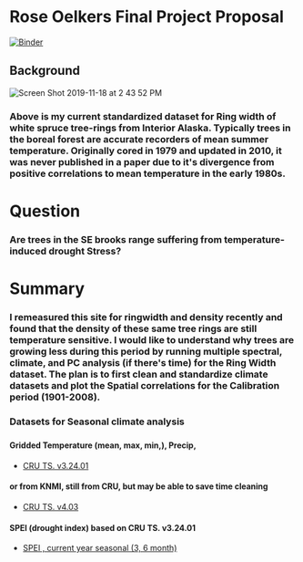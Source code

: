 # Rose Oelkers Final Project Proposal

[![Binder](https://mybinder.org/badge.svg)](https://mybinder.org/v2/git/https%3A%2F%2Fgithub.com%2Froho91%2FFinal-Project-2019/872ce7a5caa47fe191f16571520aed69466c1fe7)

## Background

![Screen Shot 2019-11-18 at 2 43 52 PM](https://user-images.githubusercontent.com/46793400/69091629-b1668400-0a18-11ea-9920-9ca70946fe61.png)

### Above is my  current standardized dataset for Ring width of white spruce tree-rings from Interior Alaska. Typically trees in the boreal forest are accurate recorders of mean summer temperature. Originally  cored in 1979 and updated in 2010, it was never published in a paper due to it's divergence from positive correlations to  mean temperature in the early 1980s. 


# Question 

### Are trees in the SE brooks range suffering from temperature-induced drought Stress?

# Summary 

### I remeasured this site for ringwidth and density recently and found that the density of these same tree rings are still temperature sensitive.  I would like to understand why trees are growing less during this period by running multiple spectral, climate, and PC analysis (if there's time) for the Ring Width dataset. The plan is to first clean and standardize climate datasets and plot the Spatial correlations for the Calibration period (1901-2008). 

### Datasets for Seasonal climate analysis 

##### 

#### Gridded Temperature (mean,  max, min,),  Precip, 
- [CRU TS. v3.24.01 ](https://crudata.uea.ac.uk/cru/data/hrg/cru_ts_3.24.01/cruts.1701201703.v3.24.01/)

#### or from  KNMI, still from CRU, but may be able to save time cleaning
- [CRU TS. v4.03](https://climexp.knmi.nl/selectfield_obs2.cgi?id=someone@somewhere)

#### SPEI (drought index) based on CRU TS. v3.24.01
- [SPEI , current year seasonal (3, 6 month)](http://digital.csic.es/handle/10261/153475)
